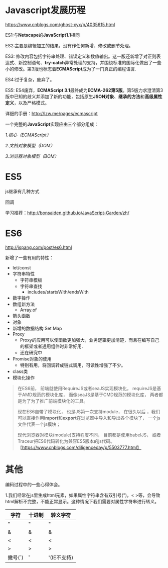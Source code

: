 # Javascript发展历程

https://www.cnblogs.com/ghost-xyx/p/4035615.html

ES1:与**Netscape**的**JavaScript1.1**相同

ES2:主要是编辑加工的结果，没有作任何新增、修改或删节处理。

ES3: 修改内容包括字符串处理、错误定义和数值输出。这一版还新增了对正则表达式、新控制语句、**try-catch**异常处理的支持，并围绕标准的国际化做出了一些小的修改。第3版也标志着**ECMAScript**成为了一门真正的编程语言.

ES4:过于复杂，废弃了。

ES5: ES4废弃，**ECMAScript 3.1**最终成为**ECMA-262第5版**。第5版力求澄清第3版中已知的歧义并添加了新的功能，包括原生**JSON对象**、**继承的方法**和**高级属性定义**，以及严格模式。 

详细的手册：http://lzw.me/pages/ecmascript

一个完整的**JavaScript**实现应由三个部分组成：

*1.核心（ECMAScript）*

*2.文档对象模型（DOM）*

*3.浏览器对象模型（BOM）*

# ES5

js继承有几种方式

回调

学习推荐：http://bonsaiden.github.io/JavaScript-Garden/zh/

# ES6

http://jspang.com/post/es6.html

新增了一些有用的特性：

- let/const
- 字符串特性
  - 字符串模板
  - 字符串查找
    - includes/startsWith/endsWith
- 数字操作
- 数组新方法
  - Array.of
- 箭头函数
- 对象
- 新增的数据结构 Set Map
- Proxy
  - Proxy的应用可以使函数更加强大，业务逻辑更加清楚，而且在编写自己的框架或者通用组件时非常好用.
  - 还在研究中
- Promise对象的使用 
  - 特别有用，将回调转成链式调用，可读性增强了不少。
- class类
- 模块化操作

> 在ES6前， 前端就使用RequireJS或者seaJS实现模块化， requireJS是基于AMD规范的模块化库，  而像seaJS是基于CMD规范的模块化库，  两者都是为了为了推广前端模块化的工具。
>
> 现在ES6自带了模块化， 也是JS第一次支持module， 在很久以后 ，我们可以直接作用**import**和**export**在浏览器中导入和导出各个模块了， 一个js文件代表一个js模块；
>
> 现代浏览器对模块(module)支持程度不同， 目前都是使用babelJS， 或者Traceur把ES6代码转化为兼容ES5版本的js代码。【https://www.cnblogs.com/diligenceday/p/5503777.html】

# 其他



编码过程中的一些心得体会。

1.我们经常在js里生成html元素，如果属性字符串含有双引号(")，< >等，会导致html解析不完整，不能正常显示。这种情况下我们需要对属性字符串进行转义。

|字符	|十进制	|转义字符|
|--|--|--|
|"	| &#34;|	&quot;|
|&	|&#38;	|&amp;|
|<	|&#60;	|&lt;|
|>	|&#62;	|&gt;|
|撇号(`)	| &#39;| &apos;(IE不支持) |

